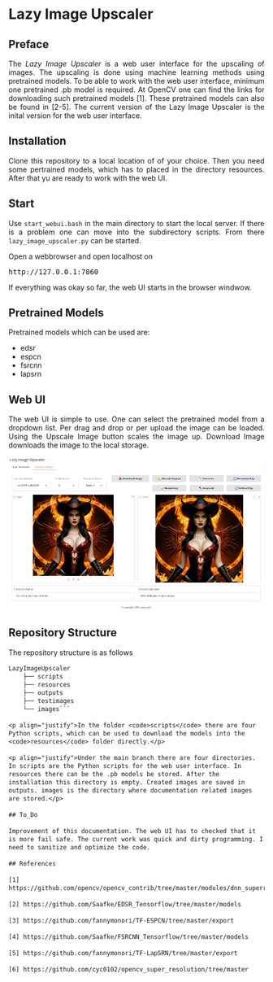 # Lazy Image Upscaler

## Preface

<p align="justify">The <i>Lazy Image Upscaler</i> is a web user interface for the upscaling of images. The upscaling is done using machine learning methods using pretrained models. To be able to work with the web user interface, minimum one pretrained .pb model is required. At OpenCV one can find the links for downloading such pretrained models [1]. These pretrained models can also be found in [2-5]. The current version of the Lazy Image Upscaler is the inital version for the web user interface.</p>

## Installation

<p align="justify">Clone this repository to a local location of of your choice. Then you need some pertrained models, which has to placed in the directory resources. After that yu are ready to work with the web UI.</p>

## Start

<p align="justify">Use <code>start_webui.bash</code> in the main directory to start the local server. If there is a problem one can move into the subdirectory 
scripts. From there <code>lazy_image_upscaler.py</code> can be started.</p>

<p align="justify">Open a webbrowser and open localhost on</p>

<pre>http://127.0.0.1:7860</pre>

<p align="justify">If everything was okay so far, the web UI starts in the browser windwow.<p align="justify">

## Pretrained Models

<p align="justify">Pretrained models which can be used are:<p align="justify">

* edsr
* espcn
* fsrcnn
* lapsrn

## Web UI

<p align="justify">The web UI is simple to use. One can select the pretrained model from a dropdown list. Per drag and drop or per upload the image can be loaded. Using the Upscale Image button scales the image up. Download Image downloads the image to the local storage.</p>

<a target="_blank" href=""><img src="./images/lazyimageupscaler.png" alt="button panel"></a>

## Repository Structure

The repository structure is as follows

```
LazyImageUpscaler
    ├── scripts
    ├── resources
    ├── outputs
    ├── testimages
    └── images```

<p align="justify">In the folder <code>scripts</code> there are four Python scripts, which can be used to download the models into the <code>resources</code> folder directly.</p>

<p align="justify">Under the main branch there are four directories. In scripts are the Python scripts for the web user interface. In resources there can be the .pb models be stored. After the installation this directory is empty. Created images are saved in outputs. images is the directory where documentation related images are stored.</p>

## To_Do 

Improvement of this documentation. The web UI has to checked that it is more fail safe. The current work was quick and dirty programming. I need to sanitize and optimize the code.

## References

[1] https://github.com/opencv/opencv_contrib/tree/master/modules/dnn_superres

[2] https://github.com/Saafke/EDSR_Tensorflow/tree/master/models

[3] https://github.com/fannymonori/TF-ESPCN/tree/master/export

[4] https://github.com/Saafke/FSRCNN_Tensorflow/tree/master/models

[5] https://github.com/fannymonori/TF-LapSRN/tree/master/export

[6] https://github.com/cyc0102/opencv_super_resolution/tree/master

